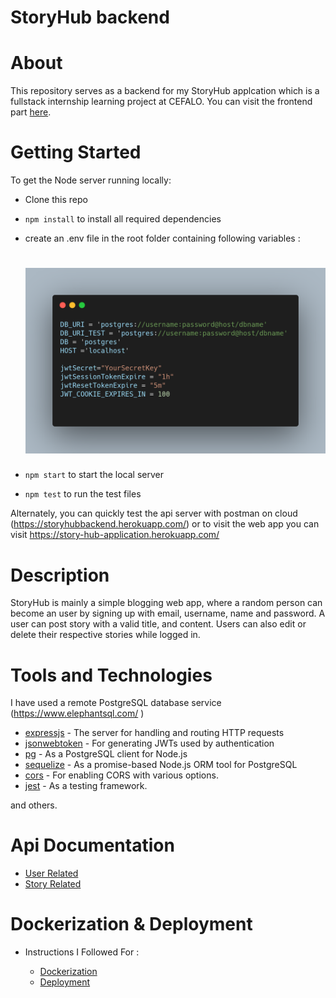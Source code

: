 # StoryHub backend

# About 
This repository serves as a backend for my StoryHub applcation which is a fullstack internship learning project at CEFALO. You can visit the frontend part [here](https://github.com/RakibulRanak/story-client).

# Getting Started

To get the Node server running locally:

- Clone this repo
- `npm install` to install all required dependencies
-  create an .env file in the root folder containing following variables :

    # ![.env file](documentation/env.png)
- `npm start` to start the local server
- `npm test` to run the test files

Alternately, you can quickly test the api server with postman on cloud (https://storyhubbackend.herokuapp.com/) or to visit the web app you can visit https://story-hub-application.herokuapp.com/


# Description
StoryHub is mainly a simple blogging web app, where a random person can become an user by signing up with email, username, name and password. A user can post story with a valid title, and content. Users can also edit or delete their respective stories while logged in.

# Tools and Technologies

I have used a remote PostgreSQL database service (https://www.elephantsql.com/ ) 

- [expressjs](https://www.npmjs.com/package/express) - The server for handling and routing HTTP requests
- [jsonwebtoken](https://www.npmjs.com/package/jsonwebtoken) - For generating JWTs used by authentication
- [pg](https://www.npmjs.com/package/pg) - As a PostgreSQL client for Node.js
- [sequelize](https://www.npmjs.com/package/sequelize) - As a promise-based Node.js ORM tool for PostgreSQL
- [cors](https://www.npmjs.com/package/cors) - For enabling CORS with various options.
- [jest](https://www.npmjs.com/package/jest) - As a testing framework.

and others.

# Api Documentation

- [User Related](/documentation/userApiDoc.md) 
- [Story Related](/documentation/storyApiDoc.md) 



# Dockerization & Deployment

- Instructions I Followed For :

    - [Dockerization](/documentation/docker.md) 
    - [Deployment](/documentation/deploy.md) 





